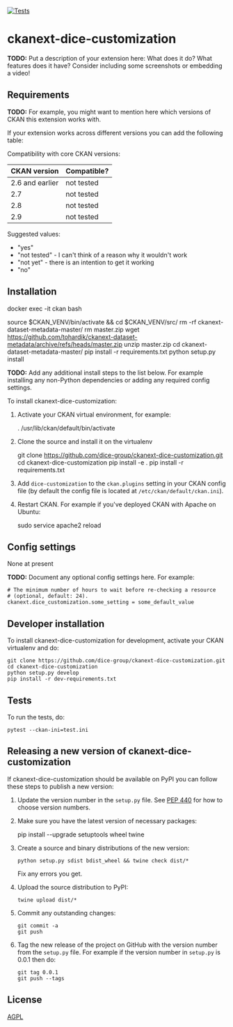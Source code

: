 [![Tests](https://github.com/dice-group/ckanext-dice-customization/workflows/Tests/badge.svg?branch=main)](https://github.com/dice-group/ckanext-dice-customization/actions)

# ckanext-dice-customization

**TODO:** Put a description of your extension here:  What does it do? What features does it have? Consider including some screenshots or embedding a video!


## Requirements

**TODO:** For example, you might want to mention here which versions of CKAN this
extension works with.

If your extension works across different versions you can add the following table:

Compatibility with core CKAN versions:

| CKAN version    | Compatible?   |
| --------------- | ------------- |
| 2.6 and earlier | not tested    |
| 2.7             | not tested    |
| 2.8             | not tested    |
| 2.9             | not tested    |

Suggested values:

* "yes"
* "not tested" - I can't think of a reason why it wouldn't work
* "not yet" - there is an intention to get it working
* "no"


## Installation

docker exec -it ckan bash

source $CKAN_VENV/bin/activate && cd $CKAN_VENV/src/
rm -rf ckanext-dataset-metadata-master/
rm master.zip
wget https://github.com/tohardik/ckanext-dataset-metadata/archive/refs/heads/master.zip
unzip master.zip
cd ckanext-dataset-metadata-master/
pip install -r requirements.txt
python setup.py install

**TODO:** Add any additional install steps to the list below.
   For example installing any non-Python dependencies or adding any required
   config settings.

To install ckanext-dice-customization:

1. Activate your CKAN virtual environment, for example:

     . /usr/lib/ckan/default/bin/activate

2. Clone the source and install it on the virtualenv

    git clone https://github.com/dice-group/ckanext-dice-customization.git
    cd ckanext-dice-customization
    pip install -e .
	pip install -r requirements.txt

3. Add `dice-customization` to the `ckan.plugins` setting in your CKAN
   config file (by default the config file is located at
   `/etc/ckan/default/ckan.ini`).

4. Restart CKAN. For example if you've deployed CKAN with Apache on Ubuntu:

     sudo service apache2 reload


## Config settings

None at present

**TODO:** Document any optional config settings here. For example:

	# The minimum number of hours to wait before re-checking a resource
	# (optional, default: 24).
	ckanext.dice_customization.some_setting = some_default_value


## Developer installation

To install ckanext-dice-customization for development, activate your CKAN virtualenv and
do:

    git clone https://github.com/dice-group/ckanext-dice-customization.git
    cd ckanext-dice-customization
    python setup.py develop
    pip install -r dev-requirements.txt


## Tests

To run the tests, do:

    pytest --ckan-ini=test.ini


## Releasing a new version of ckanext-dice-customization

If ckanext-dice-customization should be available on PyPI you can follow these steps to publish a new version:

1. Update the version number in the `setup.py` file. See [PEP 440](http://legacy.python.org/dev/peps/pep-0440/#public-version-identifiers) for how to choose version numbers.

2. Make sure you have the latest version of necessary packages:

    pip install --upgrade setuptools wheel twine

3. Create a source and binary distributions of the new version:

       python setup.py sdist bdist_wheel && twine check dist/*

   Fix any errors you get.

4. Upload the source distribution to PyPI:

       twine upload dist/*

5. Commit any outstanding changes:

       git commit -a
       git push

6. Tag the new release of the project on GitHub with the version number from
   the `setup.py` file. For example if the version number in `setup.py` is
   0.0.1 then do:

       git tag 0.0.1
       git push --tags

## License

[AGPL](https://www.gnu.org/licenses/agpl-3.0.en.html)
